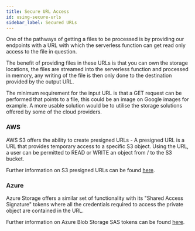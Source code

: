 ```yaml
---
title: Secure URL Access
id: using-secure-urls
sidebar_label: Secured URLs
---
```


One of the pathways of getting a files to be processed is by providing our endpoints with a URL with which the serverless function can get read only access to the file in question.


The benefit of providing files in these URLs is that you can own the storage locations, the files are streamed into the serverless function and processed in memory, any writing of the file is then only done to the destination provided by the output URL.


The minimum requirement for the input URL is that a GET request can be performed that points to a file, this could be an image on Google images for example. A more usable solution would be to utilise the storage solutions offered by some of the cloud providers.

### AWS

AWS S3 offers the ability to create presigned URLs - A presigned URL is a URL that provides temporary access to a specific S3 object. Using the URL, a user can be permitted to READ or WRITE an object from / to the S3 bucket. 

Further information on S3 presigned URLs can be found [here](https://docs.aws.amazon.com/AmazonS3/latest/dev/ShareObjectPreSignedURL.html).


### Azure

Azure Storage offers a similar set of functionality with its "Shared Access Signature" tokens where all the credentials required to access the private object are contained in the URL.

Further information on Azure Blob Storage SAS tokens can be found [here](https://docs.microsoft.com/en-us/azure/storage/common/storage-sas-overview).